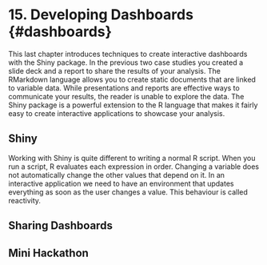 # 15. Developing Dashboards {#dashboards}

This last chapter introduces techniques to create interactive dashboards with the Shiny package. In the previous two case studies you created a slide deck and a report to share the results of your analysis. The RMarkdown language allows you to create static documents that are linked to variable data. While presentations and reports are effective ways to communicate your results, the reader is unable to explore the data. The Shiny package is a powerful extension to the R language that makes it fairly easy to create interactive applications to showcase your analysis.

## Shiny
Working with Shiny is quite different to writing a normal R script. When you run a script, R evaluates each expression in order. Changing a variable does not automatically change the other values that depend on it. In an interactive application we need to have an environment that updates everything as soon as the user changes a value. This behaviour is called reactivity.

## 

## Sharing Dashboards

## Mini Hackathon


